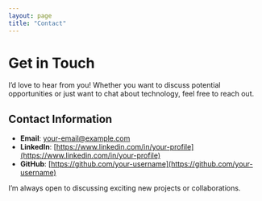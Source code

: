 ```yaml
---
layout: page
title: "Contact"
---
```


# Get in Touch

I’d love to hear from you! Whether you want to discuss potential opportunities or just want to chat about technology, feel free to reach out.

## Contact Information

- **Email**: [your-email@example.com](mailto:your-email@example.com)
- **LinkedIn**: [https://www.linkedin.com/in/your-profile](https://www.linkedin.com/in/your-profile)
- **GitHub**: [https://github.com/your-username](https://github.com/your-username)

I’m always open to discussing exciting new projects or collaborations.
